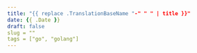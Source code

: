 ```yaml
---
title: "{{ replace .TranslationBaseName "-" " " | title }}"
date: {{ .Date }}
draft: false
slug = ""
tags = ["go", "golang"]
---
```


